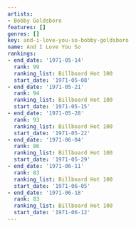 ```yaml
---
artists:
- Bobby Goldsboro
features: []
genres: []
key: and-i-love-you-so-bobby-goldsboro
name: And I Love You So
rankings:
- end_date: '1971-05-14'
  rank: 99
  ranking_list: Billboard Hot 100
  start_date: '1971-05-08'
- end_date: '1971-05-21'
  rank: 94
  ranking_list: Billboard Hot 100
  start_date: '1971-05-15'
- end_date: '1971-05-28'
  rank: 93
  ranking_list: Billboard Hot 100
  start_date: '1971-05-22'
- end_date: '1971-06-04'
  rank: 86
  ranking_list: Billboard Hot 100
  start_date: '1971-05-29'
- end_date: '1971-06-11'
  rank: 83
  ranking_list: Billboard Hot 100
  start_date: '1971-06-05'
- end_date: '1971-06-18'
  rank: 83
  ranking_list: Billboard Hot 100
  start_date: '1971-06-12'
---
```


